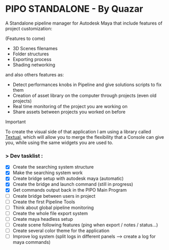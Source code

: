# PIPO STANDALONE - By Quazar


A Standalone pipeline manager for Autodesk Maya that include
features of project customization:

(Features to come)
- 3D Scenes filenames
- Folder structures
- Exporting process
- Shading networking

and also others features as:

- Detect performances knobs in Pipeline and give solutions scripts to fix them
- Creation of asset library on the computer through projects (even old projects)
- Real time monitoring of the project you are working on
- Share assets between projects you worked on before


> [!IMPORTANT]
> To create the visual side of that application I am using a library
called [Textual](https://textual.textualize.io/), which will allow you to merge the flexibility that a Console can
give you, while using the same widgets you are used to.


### > Dev tasklist : 
- [x] Create the searching system structure
- [x] Make the searching system work
- [x] Create bridge setup with autodesk maya (automatic)
- [x] Create the bridge and launch command (still in progress)
- [x] Get commands output back in the PIPO Main Program
- [ ] Create bridge between users in project
- [ ] Create the first Pipeline Tools
- [ ] Think about global pipeline monitoring
- [ ] Create the whole file export system
- [ ] Create maya headless setup
- [ ] Create scene following features (ping when export / notes / status...)
- [ ] Create several color theme for the application
- [ ] Improve log system (split logs in different panels --> create a log for maya commands)
